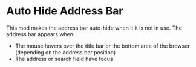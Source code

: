 Auto Hide Address Bar
==================
This mod makes the address bar auto-hide when it it is not in use.
The address bar appears when:
 - The mouse hovers over the title bar or the bottom area of the browser (depending on the address bar position)
 - The address or search field have focus